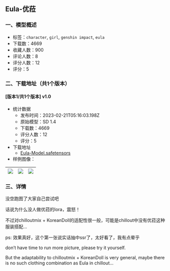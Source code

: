 ## Eula-优菈
### 一、模型概述

- 标签：`character`, `girl`, `genshin impact`, `eula`
- 下载数：4669
- 收藏人数：900
- 评论人数：8
- 评分人数：12
- 评分：5

### 二、下载地址（共1个版本）

#### [版本1/共1个版本] v1.0

- 统计数据
  - 发布时间：2023-02-21T05:16:03.198Z
  - 原始模型：SD 1.4
  - 下载数：4669
  - 评分人数：12
  - 评分：5
- 下载地址
  - [Eula-Model.safetensors](https://civitai.com/api/download/models/13169)
- 样例图像：

| <img src="https://image.civitai.com/xG1nkqKTMzGDvpLrqFT7WA/130afad1-03dc-4d87-e0d3-bc469718db00/width=450/129275.jpeg" /> | <img src="https://image.civitai.com/xG1nkqKTMzGDvpLrqFT7WA/05b9b39a-d8d5-41ee-f194-f38aa94a7000/width=450/129231.jpeg" /> | <img src="https://image.civitai.com/xG1nkqKTMzGDvpLrqFT7WA/38695bd2-d368-434d-dd48-6e3a7abc4700/width=450/129247.jpeg" /> |
| ---- | ---- | ---- |


### 三、详情
<p>没空跑图了大家自己尝试吧</p><p>话说为什么没人做优菈的lora，震怒！</p><p>不过对chilloutmix + KoreanDoll的适配性很一般，可能是chillout中没有优菈这种服装搭配...</p><p>ps: 效果真好，这个第一张说实话抽中ssr了，太好看了，我有点晕乎</p><p></p><p>don’t have time to run more picture, please try it yourself.</p><p>But the adaptability to chilloutmix + KoreanDoll is very general, maybe there is no such clothing combination as Eula in chillout...</p>